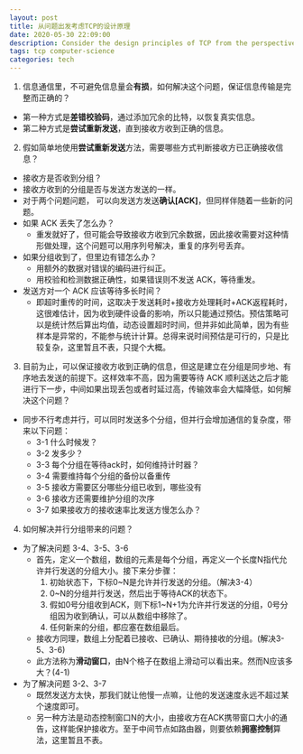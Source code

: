 ```yaml
---
layout: post
title: 从问题出发考虑TCP的设计原理
date: 2020-05-30 22:09:00
description: Consider the design principles of TCP from the perspective of the problem.
tags: tcp computer-science
categories: tech
---
```


1. 信息通信里，不可避免信息量会**有损**，如何解决这个问题，保证信息传输是完整而正确的？

- 第一种方式是**差错校验码**，通过添加冗余的比特，以恢复真实信息。
- 第二种方式是**尝试重新发送**，直到接收方收到正确的信息。

2. 假如简单地使用**尝试重新发送**方法，需要哪些方式判断接收方已正确接收信息？

- 接收方是否收到分组？
- 接收方收到的分组是否与发送方发送的一样。
- 对于两个问题问题， 可以向发送方发送**确认[ACK]**，但同样伴随着一些新的问题。
- 如果 ACK 丢失了怎么办？
  - 重发就好了，但可能会导致接收方收到冗余数据，因此接收需要对这种情形做处理，这个问题可以用序列号解决，重复的序列号丢弃。
- 如果分组收到了，但里边有错怎么办？
  - 用额外的数据对错误的编码进行纠正。
  - 用校验和检测数据正确性，如果错误则不发送 ACK，等待重发。
- 发送方对一个 ACK 应该等待多长时间？
  - 即超时重传的时间，这取决于发送耗时+接收方处理耗时+ACK返程耗时，这很难估计，因为收到硬件设备的影响，所以只能通过预估。预估策略可以是统计然后算出均值，动态设置超时时间，但并非如此简单，因为有些样本是异常的，不能参与统计计算。总得来说时间预估是可行的，只是比较复杂，这里暂且不表，只提个大概。

3. 目前为止，可以保证接收方收到正确的信息，但这是建立在分组是同步地、有序地去发送的前提下。这样效率不高，因为需要等待 ACK 顺利送达之后才能进行下一步，中间如果出现丢包或者时延过高，传输效率会大幅降低，如何解决这个问题？

- 同步不行考虑并行，可以同时发送多个分组，但并行会增加通信的复杂度，带来以下问题：
  - 3-1 什么时候发？
  - 3-2 发多少？
  - 3-3 每个分组在等待ack时，如何维持计时器？
  - 3-4 需要维持每个分组的备份以备重传
  - 3-5 接收方需要区分哪些分组已收到，哪些没有
  - 3-6 接收方还需要维护分组的次序
  - 3-7 如果接收方的接收速率比发送方慢怎么办？

4. 如何解决并行分组带来的问题？

- 为了解决问题 3-4、3-5、3-6
  - 首先，定义一个数组，数组的元素是每个分组，再定义一个长度N指代允许并行发送的分组大小。接下来分步骤：
    1. 初始状态下，下标0~N是允许并行发送的分组。（解决3-4）
    2. 0~N的分组并行发送，然后出于等待ACK的状态下。
    3. 假如0号分组收到ACK，则下标1~N+1为允许并行发送的分组，0号分组因为收到确认，可以从数组中移除了。
    4. 任何新来的分组，都应塞在数组最后。
  - 接收方同理，数组上分配着已接收、已确认、期待接收的分组。(解决3-5、3-6)
  - 此方法称为**滑动窗口**，由N个格子在数组上滑动可以看出来。然而N应该多大？(4-1)
- 为了解决问题 3-2、3-7
  - 既然发送方太快，那我们就让他慢一点嘛，让他的发送速度永远不超过某个速度即可。
  - 另一种方法是动态控制窗口N的大小，由接收方在ACK携带窗口大小的通告，这样能保护接收方。至于中间节点如路由器，则要依赖**拥塞控制**算法，这里暂且不表。
